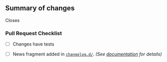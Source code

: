 <!-- First time contributors: Take a moment to review https://setuptools.readthedocs.io/en/latest/development/developer-guide.html! -->
<!-- Remove sections if not applicable -->

## Summary of changes

<!-- Summary goes here -->

Closes <!-- issue number here -->

### Pull Request Checklist
- [ ] Changes have tests
- [ ] News fragment added in [`changelog.d/`].
  _(See [documentation][PR docs] for details)_


[`changelog.d/`]: https://github.com/pypa/setuptools/tree/master/changelog.d
[PR docs]:
https://setuptools.readthedocs.io/en/latest/development/developer-guide.html#making-a-pull-request
